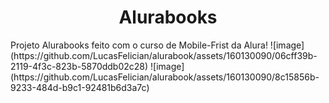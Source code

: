 <h1 align=center>Alurabooks</h1>
Projeto Alurabooks feito com o curso de Mobile-Frist da Alura!
![image](https://github.com/LucasFelician/alurabook/assets/160130090/06cff39b-2119-4f3c-823b-5870ddb02c28) ![image](https://github.com/LucasFelician/alurabook/assets/160130090/8c15856b-9233-484d-b9c1-92481b6d3a7c)

